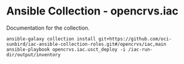 # Ansible Collection - opencrvs.iac

Documentation for the collection.

```
ansible-galaxy collection install git+https://github.com/oci-sunbird/iac-ansible-collection-roles.git#/opencrvs/iac,main
ansible-playbook opencrvs.iac.usct_deploy -i /iac-run-dir/output/inventory

```